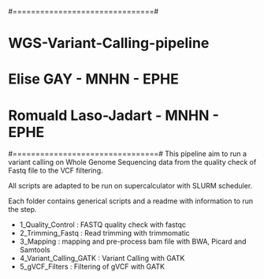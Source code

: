 #===============================#
# WGS-Variant-Calling-pipeline
# Elise GAY  - MNHN - EPHE
# Romuald Laso-Jadart - MNHN - EPHE
#================================#
This pipeline aim to run a variant calling on Whole Genome Sequencing data from the quality check of Fastq file to the VCF filtering.

All scripts are adapted to be run on supercalculator with SLURM scheduler.

Each folder contains generical scripts and a readme with information to run the step. 

- 1_Quality_Control : FASTQ quality check with fastqc
- 2_Trimming_Fastq : Read trimming with trimmomatic
- 3_Mapping : mapping and pre-process bam file with BWA, Picard and Samtools
- 4_Variant_Calling_GATK : Variant Calling with GATK
- 5_gVCF_Filters : Filtering of gVCF with GATK

 


